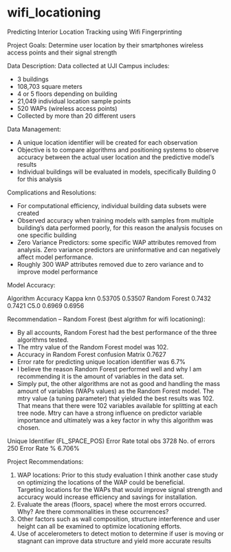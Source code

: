 # wifi_locationing
Predicting Interior Location Tracking using Wifi Fingerprinting

Project Goals:
Determine user location by their smartphones wireless access points and their signal strength

Data Description:
Data collected at UJI Campus includes:
 - 3 buildings
 - 108,703 square meters
 - 4 or 5 floors depending on building
 - 21,049 individual location sample points
 - 520 WAPs (wireless access points)
 - Collected by more than 20 different users

Data Management:
 - A unique location identifier will be created for each observation
 - Objective is to compare algorithms and positioning systems to observe accuracy between the actual user 
   location and the predictive model’s results
 - Individual buildings will be evaluated in models, specifically Building 0 for this analysis

Complications and Resolutions:
 - For computational efficiency, individual building data subsets were created
 - Observed accuracy when training models with samples from multiple building’s data performed poorly, for this 
   reason the analysis focuses on one specific building
 - Zero Variance Predictors: some specific WAP attributes removed from analysis.  Zero variance predictors 
   are uninformative and can negatively affect model performance.
 - Roughly 300 WAP attributes removed due to zero variance and to improve model performance

Model Accuracy:

Algorithm           Accuracy            Kappa
knn                   0.53705             0.53507
Random Forest         0.7432              0.7421
C5.0                  0.6969              0.6956

Recommendation – Random Forest (best algrithm for wifi locationing):
 - By all accounts, Random Forest had the best performance of the three algorithms tested.   
 - The mtry value of the Random Forest model was 102. 
 - Accuracy in Random Forest confusion Matrix 0.7627
 - Error rate for predicting unique location identifier was 6.7%
 - I believe the reason Random Forest performed well and why I am recommending it is the amount of variables in the data set.  
 - Simply put, the other algorithms are not as good and handling the mass amount of variables (WAPs values) as the Random Forest model.    The mtry value (a tuning parameter) that yielded the best results was 102.  That means that there were 102 variables available for      splitting at each tree node.  Mtry can have a strong influence on predictor variable importance and ultimately was a key factor in      why this algorithm was chosen.  

Unique Identifier (FL_SPACE_POS) Error Rate
total obs         3728
No. of errors     250
Error Rate %      6.706%

Project Recommendations:
1) WAP locations:  Prior to this study evaluation I think another case study on optimizing the locations of the WAP could be beneficial.  
Targeting locations for the WAPs that would improve signal strength and accuracy would increase efficiency and savings for installation. 
2) Evaluate the areas (floors, space) where the most errors occurred.  Why? Are there commonalities in these occurrences?  
3) Other factors such as wall composition, structure interference and user height can all be examined to optimize locationing efforts.
4) Use of accelerometers to detect motion to determine if user is moving or stagnant can improve data structure and yield more accurate 
results 
